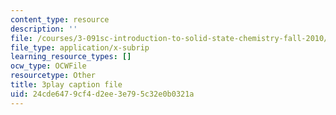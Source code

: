 ```yaml
---
content_type: resource
description: ''
file: /courses/3-091sc-introduction-to-solid-state-chemistry-fall-2010/24cde6479cf4d2ee3e795c32e0b0321a_AFS4JbQGB0c.srt
file_type: application/x-subrip
learning_resource_types: []
ocw_type: OCWFile
resourcetype: Other
title: 3play caption file
uid: 24cde647-9cf4-d2ee-3e79-5c32e0b0321a
---
```

